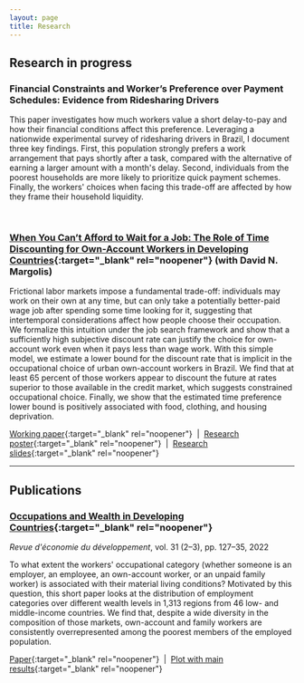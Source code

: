 ```yaml
---
layout: page
title: Research
---
```


## Research in progress

### Financial Constraints and Worker’s Preference over Payment Schedules: Evidence from Ridesharing Drivers

This paper investigates how much workers value a short delay-to-pay and how their financial conditions affect this preference. Leveraging a nationwide experimental survey of ridesharing drivers in Brazil, I document three key findings. First, this population strongly prefers a work arrangement that pays shortly after a task, compared with the alternative of earning a larger amount with a month's delay. Second, individuals from the poorest households are more likely to prioritize quick payment schemes. Finally, the workers' choices when facing this trade-off are affected by how they frame their household liquidity.

<br>

### [When You Can’t Afford to Wait for a Job: The Role of Time Discounting for Own-Account Workers in Developing Countries](https://econpapers.repec.org/paper/izaizadps/dp15926.htm){:target="_blank" rel="noopener"} (with David N. Margolis)

Frictional labor markets impose a fundamental trade-off: individuals may work on their own at any time, but can only take a potentially better-paid wage job after spending some time looking for it, suggesting that intertemporal considerations affect how people choose their occupation. We formalize this intuition under the job search framework and show that a sufficiently high subjective discount rate can justify the choice for own-account work even when it pays less than wage work. With this simple model, we estimate a lower bound for the discount rate that is implicit in the occupational choice of urban own-account workers in Brazil. We find that at least 65 percent of those workers appear to discount the future at rates superior to those available in the credit market, which suggests constrained occupational choice. Finally, we show that the estimated time preference lower bound is positively associated with food, clothing, and housing deprivation.

[Working paper](https://thiagoscarelli.github.io/assets/pdfs/scarelli_margolis_oaw_iza_2023.pdf){:target="_blank" rel="noopener"} &nbsp;\|&nbsp; [Research poster](https://thiagoscarelli.github.io/assets/pdfs/scarelli_margolis_oaw_poster_eale_2022.pdf){:target="_blank" rel="noopener"} &nbsp;\|&nbsp; [Research slides](https://thiagoscarelli.github.io/assets/pdfs/scarelli_margolis_oaw_slides_sole_2022.pdf){:target="_blank" rel="noopener"} 

---

## Publications

### [Occupations and Wealth in Developing Countries](https://doi.org/10.3917/edd.362.0127){:target="_blank" rel="noopener"}

*Revue d'économie du développement*, vol. 31 (2–3), pp. 127–35, 2022

To what extent the workers' occupational category (whether someone is an employer, an employee, an own-account worker, or an unpaid family worker) is associated with their material living conditions? Motivated by this question, this short paper looks at the distribution of employment categories over different wealth levels in 1,313 regions from 46 low- and middle-income countries. We find that, despite a wide diversity in the composition of those markets, own-account and family workers are consistently overrepresented among the poorest members of the employed population.

[Paper](https://thiagoscarelli.github.io/assets/pdfs/scarelli_occupations_wealth_red_2022.pdf){:target="_blank" rel="noopener"} &nbsp;\|&nbsp; [Plot with main results](https://thiagoscarelli.github.io/assets/images/oaw_poverty_plot.png){:target="_blank" rel="noopener"}
